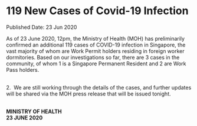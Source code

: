 <html>
    <meta http-equiv="Content-Type" content="text/html; charset=utf-8"/>
    <meta charset="utf-8"/>
    <title>119 New Cases of Covid-19 Infection</title>
    <body><h1>119 New Cases of Covid-19 Infection</h1>
    <p>Published Date: 23 Jun 2020</p> <p>As of 23 June 2020, 12pm, the Ministry of Health (MOH) has preliminarily confirmed an additional 119 cases of COVID-19 infection in Singapore, the vast majority of whom are Work Permit holders residing in foreign worker dormitories. Based on our investigations so far, there are 3 cases in the community, of whom 1 is a Singapore Permanent Resident and 2 are Work Pass holders.<br><br></p> <p>2.&nbsp; We are still working through the details of the cases, and further updates will be shared via the MOH press release that will be issued tonight.<br><br></p> <div> <p><strong>MINISTRY OF HEALTH<br></strong><strong>23 JUNE 2020</strong></p> </div></body>
</html>